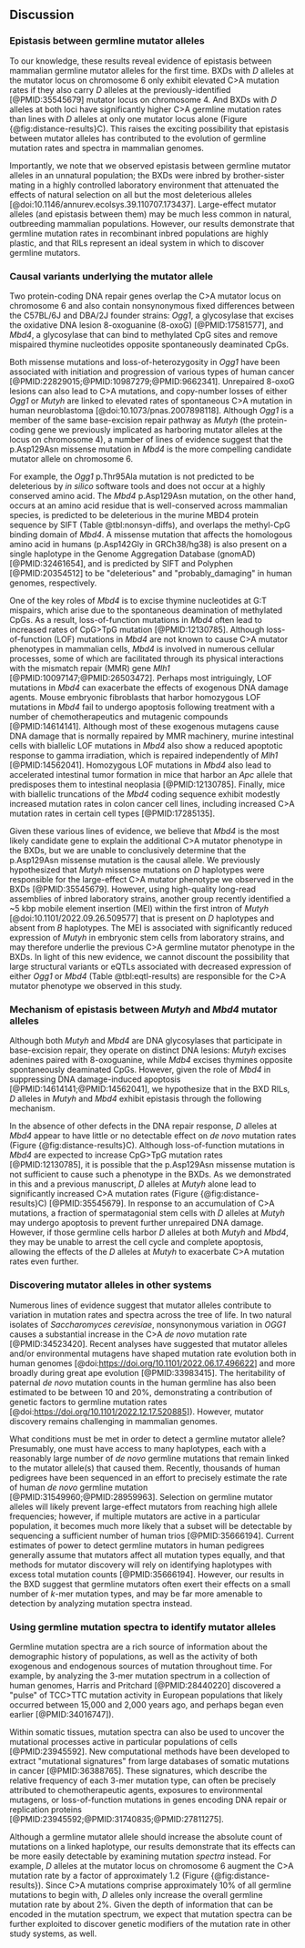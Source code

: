 ## Discussion

### Epistasis between germline mutator alleles

To our knowledge, these results reveal evidence of epistasis between mammalian germline mutator alleles for the first time. BXDs with *D* alleles at the mutator locus on chromosome 6 only exhibit elevated C>A mutation rates if they also carry *D* alleles at the previously-identified [@PMID:35545679] mutator locus on chromosome 4. And BXDs with *D* alleles at both loci have significantly higher C>A germline mutation rates than lines with *D* alleles at only one mutator locus alone (Figure {@fig:distance-results}C). This raises the exciting possibility that epistasis between mutator alleles has contributed to the evolution of germline mutation rates and spectra in mammalian genomes.

Importantly, we note that we observed epistasis between germline mutator alleles in an unnatural population; the BXDs were inbred by brother-sister mating in a highly controlled laboratory environment that attenuated the effects of natural selection on all but the most deleterious alleles [@doi:10.1146/annurev.ecolsys.39.110707.173437]. Large-effect mutator alleles (and epistasis between them) may be much less common in natural, outbreeding mammalian populations. However, our results demonstrate that germline mutation rates in recombinant inbred populations are highly plastic, and that RILs represent an ideal system in which to discover germline mutators.

<!-- However, we found the *D* allele in *Ogg1* to be at nearly 25% frequency in *Mus musculus domesticus*, the strain from which C57BL/6J and DBA/2J derive most of their genomes [@PMID:17660819]. Since the *D* mutator haplotype on chromosome 6 does not appear to increase the C>A germline mutation rate on its own (even in a homozygous state), we hypothesize that similar alleles may be at intermediate or high frequency in other natural populations.  -->

### Causal variants underlying the mutator allele

Two protein-coding DNA repair genes overlap the C>A mutator locus on chromosome 6 and also contain nonsynonymous fixed differences between the C57BL/6J and DBA/2J founder strains: *Ogg1*, a glycosylase that excises the oxidative DNA lesion 8-oxoguanine (8-oxoG) [@PMID:17581577], and *Mbd4*, a glycosylase that can bind to methylated CpG sites and remove mispaired thymine nucleotides opposite spontaneously deaminated CpGs. 

Both missense mutations and loss-of-heterozygosity in *Ogg1* have been associated with initiation and progression of various types of human cancer [@PMID:22829015;@PMID:10987279;@PMID:9662341]. Unrepaired 8-oxoG lesions can also lead to C>A mutations, and copy-number losses of either *Ogg1* or *Mutyh* are linked to elevated rates of spontaneous C>A mutation in human neuroblastoma [@doi:10.1073/pnas.2007898118]. Although *Ogg1* is a member of the same base-excision repair pathway as *Mutyh* (the protein-coding gene we previously implicated as harboring mutator alleles at the locus on chromosome 4), a number of lines of evidence suggest that the p.Asp129Asn missense mutation in *Mbd4* is the more compelling candidate mutator allele on chromosome 6. 

For example, the *Ogg1* p.Thr95Ala mutation is not predicted to be deleterious by *in silico* software tools and does not occur at a highly conserved amino acid. The *Mbd4* p.Asp129Asn mutation, on the other hand, occurs at an amino acid residue that is well-conserved across mammalian species, is predicted to be deleterious in the murine MBD4 protein sequence by SIFT (Table @tbl:nonsyn-diffs), and overlaps the methyl-CpG binding domain of *Mbd4*. A missense mutation that affects the homologous amino acid in humans (p.Asp142Gly in GRCh38/hg38) is also present on a single haplotype in the Genome Aggregation Database (gnomAD) [@PMID:32461654], and is predicted by SIFT and Polyphen [@PMID:20354512] to be "deleterious" and "probably_damaging" in human genomes, respectively. 

One of the key roles of *Mbd4* is to excise thymine nucleotides at G:T mispairs, which arise due to the spontaneous deamination of methylated CpGs. As a result, loss-of-function mutations in *Mbd4* often lead to increased rates of CpG>TpG mutation [@PMID:12130785]. Although loss-of-function (LOF) mutations in *Mbd4* are not known to cause C>A mutator phenotypes in mammalian cells, *Mbd4* is involved in numerous cellular processes, some of which are facilitated through its physical interactions with the mismatch repair (MMR) gene *Mlh1* [@PMID:10097147;@PMID:26503472]. Perhaps most intriguingly, LOF mutations in *Mbd4* can exacerbate the effects of exogenous DNA damage agents. Mouse embryonic fibroblasts that harbor homozygous LOF mutations in *Mbd4* fail to undergo apoptosis following treatment with a number of chemotherapeutics and mutagenic compounds [@PMID:14614141]. Although most of these exogenous mutagens cause DNA damage that is normally repaired by MMR machinery, murine intestinal cells with biallelic LOF mutations in *Mbd4* also show a reduced apoptotic response to gamma irradiation, which is repaired independently of *Mlh1* [@PMID:14562041]. Homozygous LOF mutations in *Mbd4* also lead to accelerated intestinal tumor formation in mice that harbor an *Apc* allele that predisposes them to intestinal neoplasia [@PMID:12130785]. Finally, mice with biallelic truncations of the *Mbd4* coding sequence exhibit modestly increased mutation rates in colon cancer cell lines, including increased C>A mutation rates in certain cell types [@PMID:17285135].

Given these various lines of evidence, we believe that *Mbd4* is the most likely candidate gene to explain the additional C>A mutator phenotype in the BXDs, but we are unable to conclusively determine that the p.Asp129Asn missense mutation is the causal allele. We previously hypothesized that *Mutyh* missense mutations on *D* haplotypes were responsible for the large-effect C>A mutator phenotype we observed in the BXDs [@PMID:35545679]. However, using high-quality long-read assemblies of inbred laboratory strains, another group recently identified a ~5 kbp mobile element insertion (MEI) within the first intron of *Mutyh* [@doi:10.1101/2022.09.26.509577] that is present on *D* haplotypes and absent from *B* haplotypes. The MEI is associated with significantly reduced expression of *Mutyh* in embryonic stem cells from laboratory strains, and may therefore underlie the previous C>A germline mutator phenotype in the BXDs. In light of this new evidence, we cannot discount the possibility that large structural variants or eQTLs associated with decreased expression of either *Ogg1* or *Mbd4* (Table @tbl:eqtl-results) are responsible for the C>A mutator phenotype we observed in this study.

### Mechanism of epistasis between *Mutyh* and *Mbd4* mutator alleles

<!-- *Mutyh* and *Ogg1* are key members of the base-excision repair (BER) response  to 7,8-dihydro-8oxo-deoxyguanine (8-oxoG), one of the most common products of DNA damage by reactive oxygen species [@PMID:17581577;@PMID:28963982]. *Mutyh* and *Ogg1* fulfill two distinct roles in the BER response to 8-oxoG. If a cell is not actively undergoing DNA replication, *Ogg1* can excise the 8-oxoG lesion, leaving behind an unpaired cytosine on the opposite strand [@PMID:28963982]. Then, additional BER proteins can incorporate an unmodified guanine and restore the appropriate G:C base-pair. However, if the 8-oxoG lesion is not repaired prior to a single round of DNA replication, DNA polymerases will often misincorporate adenines (via Hoogsteen base-pairing) opposite the 8-oxoG lesion. In this case, *Mutyh* can excise the mispaired adenine and enable *Ogg1* (along with other members of the BER pathway) to correct the lesion [@doi:10.1073/pnas.2007898118]. -->

Although both *Mutyh* and *Mbd4* are DNA glycosylases that participate in base-excision repair, they operate on distinct DNA lesions: *Mutyh* excises adenines paired with 8-oxoguanine, while *Mdb4* excises thymines opposite spontaneously deaminated CpGs. However, given the role of *Mbd4* in suppressing DNA damage-induced apoptosis [@PMID:14614141;@PMID:14562041], we hypothesize that in the BXD RILs, *D* alleles in *Mutyh* and *Mbd4* exhibit epistasis through the following mechanism.

In the absence of other defects in the DNA repair response, *D* alleles at *Mbd4* appear to have little or no detectable effect on *de novo* mutation rates (Figure {@fig:distance-results}C). Although loss-of-function mutations in *Mbd4* are expected to increase CpG>TpG mutation rates [@PMID:12130785], it is possible that the p.Asp129Asn missense mutation is not sufficient to cause such a phenotype in the BXDs. As we demonstrated in this and a previous manuscript, *D* alleles at *Mutyh* alone lead to significantly increased C>A mutation rates (Figure {@fig:distance-results}C) [@PMID:35545679]. In response to an accumulation of C>A mutations, a fraction of spermatagonial stem cells with *D* alleles at *Mutyh* may undergo apoptosis to prevent further unrepaired DNA damage. However, if those germline cells harbor *D* alleles at both *Mutyh* and *Mbd4*, they may be unable to arrest the cell cycle and complete apoptosis, allowing the effects of the *D* alleles at *Mutyh* to exacerbate C>A mutation rates even further.

<!-- Given the distinct roles of *Mutyh* and *Ogg1* in the BER pathway, it seems plausible that mutator alleles in both protein-coding genes could together exhibit non-additive effects on C>A mutation rates. However, even in cells with functional copies of *Mutyh*, repair of 8-oxoG likely requires the activity of *Ogg1*. It is therefore somewhat surprising that the *D* haplotype at *Ogg1*, which further augments the effects of the *Mutyh* mutator haplotype on C>A mutation rates, has no apparent effect on its own. One possibility is that *D* haplotype overlapping *Ogg1* does, in fact, lead to elevated C>A mutation rates, but that we are underpowered to detect its effect in this study. Notably, copy-number-loss of *Ogg1* in human neuroblastoma causes a much more modest increase in C>A mutation rates than copy-number-loss of *Mutyh* [@doi:10.1073/pnas.2007898118]. -->

### Discovering mutator alleles in other systems

Numerous lines of evidence suggest that mutator alleles contribute to variation in mutation rates and spectra across the tree of life. In two natural isolates of *Saccharomyces cerevisiae*, nonsynonymous variation in *OGG1* causes a substantial increase in the C>A *de novo* mutation rate [@PMID:34523420]. Recent analyses have suggested that mutator alleles and/or environmental mutagens have shaped mutation rate evolution both in human genomes [@doi:https://doi.org/10.1101/2022.06.17.496622] and more broadly during great ape evolution [@PMID:33983415]. The heritability of paternal *de novo* mutation counts in the human germline has also been estimated to be between 10 and 20%, demonstrating a contribution of genetic factors to germline mutation rates [@doi:https://doi.org/10.1101/2022.12.17.520885]). However, mutator discovery remains challenging in mammalian genomes.

What conditions must be met in order to detect a germline mutator allele? Presumably, one must have access to many haplotypes, each with a reasonably large number of *de novo* germline mutations that remain linked to the mutator allele(s) that caused them. Recently, thousands of human pedigrees have been sequenced in an effort to precisely estimate the rate of human *de novo* germline mutation [@PMID:31549960;@PMID:28959963]. Selection on germline mutator alleles will likely prevent large-effect mutators from reaching high allele frequencies; however, if multiple mutators are active in a particular population, it becomes much more likely that a subset will be detectable by sequencing a sufficient number of human trios [@PMID:35666194]. Current estimates of power to detect germline mutators in human pedigrees generally assume that mutators affect all mutation types equally, and that methods for mutator discovery will rely on identifying haplotypes with excess total mutation counts [@PMID:35666194]. However, our results in the BXD suggest that germline mutators often exert their effects on a small number of $k$-mer mutation types, and may be far more amenable to detection by analyzing mutation spectra instead.


### Using germline mutation spectra to identify mutator alleles

Germline mutation spectra are a rich source of information about the demographic history of populations, as well as the activity of both exogenous and endogenous sources of mutation throughout time. For example, by analyzing the $3$-mer mutation spectrum in a collection of human genomes, Harris and Pritchard [@PMID:28440220] discovered a "pulse" of TCC>TTC mutation activity in European populations that likely occurred between 15,000 and 2,000 years ago, and perhaps began even earlier [@PMID:34016747]).

Within somatic tissues, mutation spectra can also be used to uncover the mutational processes active in particular populations of cells [@PMID:23945592]. New computational methods have been developed to extract "mutational signatures" from large databases of somatic mutations in cancer [@PMID:36388765]. These signatures, which describe the relative frequency of each $3$-mer mutation type, can often be precisely attributed to chemotherapeutic agents, exposures to environmental mutagens, or loss-of-function mutations in genes encoding DNA repair or replication proteins [@PMID:23945592;@PMID:31740835;@PMID:27811275]. 

Although a germline mutator allele should increase the absolute count of mutations on a linked haplotype, our results demonstrate that its effects can be more easily detectable by examining mutation *spectra* instead. For example, *D* alleles at the mutator locus on chromosome 6 augment the C>A mutation rate by a factor of approximately 1.2 (Figure {@fig:distance-results}). Since C>A mutations comprise approximately 10% of all germline mutations to begin with, *D* alleles only increase the overall germline mutation rate by about 2%. Given the depth of information that can be encoded in the mutation spectrum, we expect that mutation spectra can be further exploited to discover genetic modifiers of the mutation rate in other study systems, as well. 